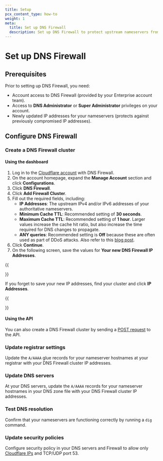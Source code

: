 ```yaml
---
title: Setup
pcx_content_type: how-to
weight: 1
meta:
  title: Set up DNS Firewall
  description: Set up DNS Firewall to protect upstream nameservers from DDoS attacks and reduce load by caching DNS responses.
---
```


# Set up DNS Firewall

## Prerequisites

Prior to setting up DNS Firewall, you need:

- Account access to DNS Firewall (provided by your Enterprise account team).
- Access to **DNS Administrator** or **Super Administrator** privileges on your account.
- Newly updated IP addresses for your nameservers (protects against previously compromised IP addresses).

## Configure DNS Firewall

### Create a DNS Firewall cluster

#### Using the dashboard

1.  Log in to the [Cloudflare account](https://dash.cloudflare.com) with DNS Firewall.
2.  On the account homepage, expand the **Manage Account** section and click **Configurations**.
3.  Click **DNS Firewall**.
4.  Click **Add Firewall Cluster**.
5.  Fill out the required fields, including:
    - **IP Addresses**: The upstream IPv4 and/or IPv6 addresses of your authoritative nameservers.
    - **Minimum Cache TTL**: Recommended setting of **30 seconds**.
    - **Maximum Cache TTL**: Recommended setting of **1 hour**. Larger values increase the cache hit ratio, but also increase the time required for DNS changes to propagate.
    - **ANY queries**: Recommended setting is **Off** because these are often used as part of DDoS attacks. Also refer to this [blog post](https://blog.cloudflare.com/rfc8482-saying-goodbye-to-any/).
6.  Click **Continue**.
7.  On the following screen, save the values for **Your new DNS Firewall IP Addresses**.

{{<Aside type="note" header="Note:">}}

If you forget to save your new IP addresses, find your cluster and click **IP Addresses**.

{{</Aside>}}

#### Using the API

You can also create a DNS Firewall cluster by sending a [POST request](https://developers.cloudflare.com/api/operations/dns-firewall-create-dns-firewall-cluster) to the API.

### Update registrar settings

Update the `A/AAAA` glue records for your nameserver hostnames at your registrar with your DNS Firewall cluster IP addresses.

### Update DNS servers

At your DNS servers, update the `A/AAAA` records for your nameserver hostnames in your DNS zone file with your DNS Firewall cluster IP addresses.

### Test DNS resolution

Confirm that your nameservers are functioning correctly by running a `dig` command.

### Update security policies

Configure security policy in your DNS servers and Firewall to allow only [Cloudflare IPs](https://cloudflare.com/ips) and TCP/UDP port 53.
